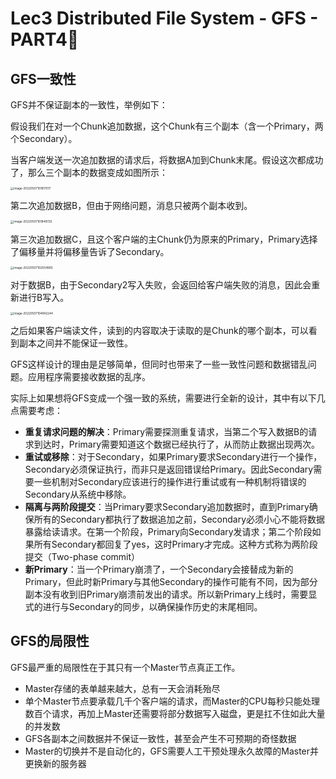 # Lec3 Distributed File System - GFS - PART4⃣️

## GFS一致性

GFS并不保证副本的一致性，举例如下：

假设我们在对一个Chunk追加数据，这个Chunk有三个副本（含一个Primary，两个Secondary）。

当客户端发送一次追加数据的请求后，将数据A加到Chunk末尾。假设这次都成功了，那么三个副本的数据变成如图所示：

<img src="/Users/liuwenshuo/Documents/Notes/6.824/Lectures/image-20220507101817017.png" alt="image-20220507101817017" style="zoom: 33%;" />

第二次追加数据B，但由于网络问题，消息只被两个副本收到。

<img src="/Users/liuwenshuo/Documents/Notes/6.824/Lectures/image-20220507101849720.png" alt="image-20220507101849720" style="zoom: 33%;" />

第三次追加数据C，且这个客户端的主Chunk仍为原来的Primary，Primary选择了偏移量并将偏移量告诉了Secondary。

<img src="/Users/liuwenshuo/Documents/Notes/6.824/Lectures/image-20220507102054983.png" alt="image-20220507102054983" style="zoom: 33%;" />

对于数据B，由于Secondary2写入失败，会返回给客户端失败的消息，因此会重新进行B写入。

<img src="/Users/liuwenshuo/Documents/Notes/6.824/Lectures/image-20220507104842244.png" alt="image-20220507104842244" style="zoom: 33%;" />

之后如果客户端读文件，读到的内容取决于读取的是Chunk的哪个副本，可以看到副本之间并不能保证一致性。

GFS这样设计的理由是足够简单，但同时也带来了一些一致性问题和数据错乱问题。应用程序需要接收数据的乱序。

实际上如果想将GFS变成一个强一致的系统，需要进行全新的设计，其中有以下几点需要考虑：

* **重复请求问题的解决**：Primary需要探测重复请求，当第二个写入数据B的请求到达时，Primary需要知道这个数据已经执行了，从而防止数据出现两次。
* **重试或移除**：对于Secondary，如果Primary要求Secondary进行一个操作，Secondary必须保证执行，而非只是返回错误给Primary。因此Secondary需要一些机制对Secondary应该进行的操作进行重试或有一种机制将错误的Secondary从系统中移除。
* **隔离与两阶段提交**：当Primary要求Secondary追加数据时，直到Primary确保所有的Secondary都执行了数据追加之前，Secondary必须小心不能将数据暴露给读请求。在第一个阶段，Primary向Secondary发请求；第二个阶段如果所有Secondary都回复了yes，这时Primary才完成。这种方式称为两阶段提交（Two-phase commit）
* **新Primary**：当一个Primary崩溃了，一个Secondary会接替成为新的Primary，但此时新Primary与其他Secondary的操作可能有不同，因为部分副本没有收到旧Primary崩溃前发出的请求。所以新Primary上线时，需要显式的进行与Secondary的同步，以确保操作历史的末尾相同。

## GFS的局限性

GFS最严重的局限性在于其只有一个Master节点真正工作。

* Master存储的表单越来越大，总有一天会消耗殆尽
* 单个Master节点要承载几千个客户端的请求，而Master的CPU每秒只能处理数百个请求，再加上Master还需要将部分数据写入磁盘，更是扛不住如此大量的并发数
* GFS各副本之间数据并不保证一致性，甚至会产生不可预期的奇怪数据
* Master的切换并不是自动化的，GFS需要人工干预处理永久故障的Master并更换新的服务器